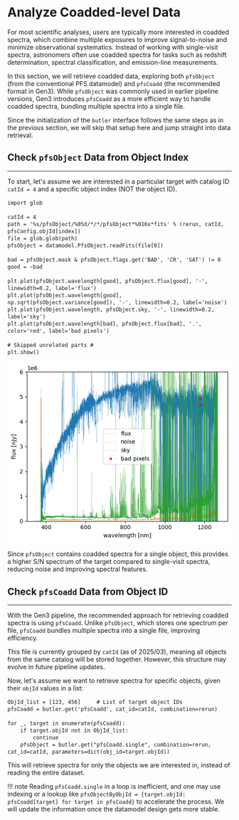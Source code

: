 # Analyze Coadded-level Data

For most scientific analyses, users are typically more interested in coadded spectra, which combine multiple exposures to improve signal-to-noise and minimize observational systematics. Instead of working with single-visit spectra, astronomers often use coadded spectra for tasks such as redshift determination, spectral classification, and emission-line measurements.

In this section, we will retrieve coadded data, exploring both `pfsObject` (from the conventional PFS datamodel) and `pfsCoadd` (the recommended format in Gen3). While `pfsObject` was commonly used in earlier pipeline versions, Gen3 introduces `pfsCoadd` as a more efficient way to handle coadded spectra, bundling multiple spectra into a single file.

Since the initialization of the `butler` interface follows the same steps as in the previous section, we will skip that setup here and jump straight into data retrieval.

## Check `pfsObject` Data from Object Index

---

To start, let's assume we are interested in a particular target with catalog ID `catId = 4` and a specific object index (NOT the object ID).

```
import glob

catId = 4
path = '%s/pfsObject/%05d/*/*/pfsObject*%016x*fits' % (rerun, catId, pfsConfig.objId[index])
file = glob.glob(path)
pfsObject = datamodel.PfsObject.readFits(file[0])

bad = pfsObject.mask & pfsObject.flags.get('BAD', 'CR', 'SAT') != 0
good = ~bad

plt.plot(pfsObject.wavelength[good], pfsObject.flux[good], '-', linewidth=0.2, label='flux')
plt.plot(pfsObject.wavelength[good], np.sqrt(pfsObject.variance[good]), '-', linewidth=0.2, label='noise')
plt.plot(pfsObject.wavelength, pfsObject.sky, '-', linewidth=0.2, label='sky')
plt.plot(pfsObject.wavelength[bad], pfsObject.flux[bad], '.', color='red', label='bad pixels')

# Skipped unrelated parts #
plt.show()
``` 

![Output of pfsObject](img/out_pfsCoadd.png)
  
Since `pfsObject` contains coadded spectra for a single object, this provides a higher S/N spectrum of the target compared to single-visit spectra, reducing noise and improving spectral features.

## Check `pfsCoadd` Data from Object ID

---

With the Gen3 pipeline, the recommended approach for retrieving coadded spectra is using `pfsCoadd`. Unlike `pfsObject`, which stores one spectrum per file, `pfsCoadd` bundles multiple spectra into a single file, improving efficiency.

This file is currently grouped by `catId` (as of 2025/03), meaning all objects from the same catalog will be stored together. However, this structure may evolve in future pipeline updates.

Now, let's assume we want to retrieve spectra for specific objects, given their `objId` values in a list:

```
ObjId_list = [123, 456]     # List of target object IDs
pfsCoadd = butler.get('pfsCoadd', cat_id=catId, combination=rerun)

for _, target in enumerate(pfsCoadd): 
    if target.objId not in ObjId_list:         
        continue     
    pfsObject = butler.get("pfsCoadd.single", combination=rerun, cat_id=catId, parameters=dict(obj_id=target.objId))
```

This will retrieve spectra for only the objects we are interested in, instead of reading the entire dataset.

!!! note
    Reading `pfsCoadd.single` in a loop is inefficient, and one may use indexing or a lookup like `pfsObjectByObjId = {target.objId: pfsCoadd[target] for target in pfsCoadd}` to accelerate the process. We will update the information once the datamodel design gets more stable.